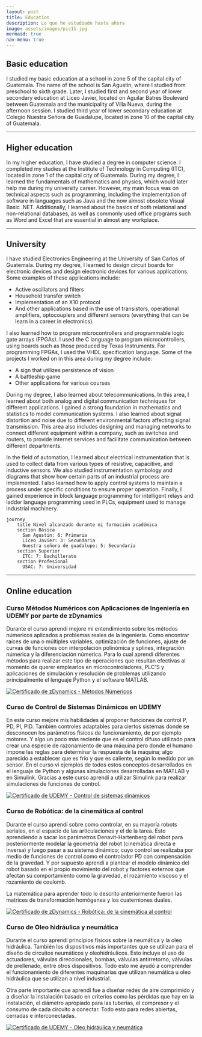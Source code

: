 ```yaml
---
layout: post
title: Education
description: Lo que he estudiado hasta ahora
image: assets/images/pic11.jpg
mermaid: true
nav-menu: true
---
```


## Basic education
I studied my basic education at a school in zone 5 of the capital city of Guatemala. The name of the school is San Agustin, where I studied from preschool to sixth grade. Later, I studied first and second year of lower secondary education at Liceo Javier, located on Aguilar Batres Boulevard between Guatemala and the municipality of Villa Nueva, during the afternoon session. I studied third year of lower secondary education at Colegio Nuestra Señora de Guadalupe, located in zone 10 of the capital city of Guatemala.   

---

## Higher education
In my higher education, I have studied a degree in computer science. I completed my studies at the Institute of Technology in Computing (ITC), located in zone 1 of the capital city of Guatemala. During my degree, I learned the fundamentals of mathematics and physics, which would later help me during my university career. However, my main focus was on technical aspects such as programming, including the implementation of software in languages such as Java and the now almost obsolete Visual Basic .NET. Additionally, I learned about the basics of both relational and non-relational databases, as well as commonly used office programs such as Word and Excel that are essential in almost any workplace.

---

## University
I have studied Electronics Engineering at the University of San Carlos of Guatemala. During my degree, I learned to design circuit boards for electronic devices and design electronic devices for various applications. Some examples of these applications include:

- Active oscillators and filters
- Household transfer switch
- Implementation of an X10 protocol
- And other applications based in the use of transistors, operational amplifiers, optocouplers and different sensors (everything that can be learn in a career in electronics). 

I also learned how to program microcontrollers and programmable logic gate arrays (FPGAs). I used the C language to program microcontrollers, using boards such as those produced by Texas Instruments. For programming FPGAs, I used the VHDL specification language. Some of the projects I worked on in this area during my degree include:

- A sign that utilizes persistence of vision
- A battleship game
- Other applications for various courses

During my degree, I also learned about telecommunications. In this area, I learned about both analog and digital communication techniques for different applications. I gained a strong foundation in mathematics and statistics to model communication systems. I also learned about signal distortion and noise due to different environmental factors affecting signal transmission. This area also includes designing and managing networks to connect different equipment within a company, such as switches and routers, to provide internet services and facilitate communication between different departments.

In the field of automation, I learned about electrical instrumentation that is used to collect data from various types of resistive, capacitive, and inductive sensors. We also studied instrumentation symbology and diagrams that show how certain parts of an industrial process are implemented. I also learned how to apply control systems to maintain a process under specific conditions to ensure proper operation. Finally, I gained experience in block language programming for intelligent relays and ladder language programming used in PLCs, equipment used to manage industrial machinery.

```mermaid
journey
    title Nivel alcanzado durante mi formación académica
    section Básica
      San Agustin: 6: Primaria
      Liceo Javier: 3: Secundaria
      Nuestra señora de guadalupe: 5: Secundaria
    section Superior
      ITC: 7: Bachillerato
    section Profesional
      USAC: 7: Universidad
```
---

## Online education
### Curso Métodos Numéricos con Aplicaciones de Ingeniería en UDEMY por parte de zDynamics
Durante el curso aprendí mejore mi entendimiento sobre los métodos númericos aplicados a problemas reales de la ingeniería. Como encontrar raíces de una o múltiples variables, optimización de funciones, ajuste de curvas de funciones con interpolación polinómica y splines, integración númerica y la diferenciación númerica. Para lo cual aprendí diferentes métodos para realizar este tipo de operaciones que resultan efectivas al momento de querer emplearlos en microcontroladores, PLC'S y aplicaciones de simulación y resolución de problemas utilizando principalmente el lenguaje Python y el software MATLAB.




[![Certificado de zDynamics - Métodos Númericos](/assets/images/zDynamics_certificado_MetodosNumericos.jpg "Shiprock, New Mexico by Beau Rogers")](https://www.zdynamics.org/about/#)

### Curso de Control de Sistemas Dinámicos en UDEMY
En este curso mejore mis habilidades al proponer funciones de control P, PD, PI, PID. También controles adaptables para ciertos sistemas donde se desconocen los parámetros físicos de funcionamiento, de por ejemplo motores. Y algo un poco más reciente que es el control difuso utilizado para crear una especie de razonamiento de una máquina pero donde el humano impone las reglas para determinar la respuesta de la máquina; algo parecido a establecer que es frío y que es caliente, según lo medido por un sensor. En el curso vi ejemplos de todos estos conceptos desarrollados en el lenguaje de Python y algunas simulaciones desarrolladas en MATLAB y en Simulink. Gracias a este curso aprendí a utilizar Simulink para realizar simulaciones de funciones de control.

[![Certificado de UDEMY - Control de sistemas dinámicos](/assets/images/UC-ca3a7130-0d64-4642-aa42-e844da688654.jpg "Shiprock, New Mexico by Beau Rogers")](https://www.udemy.com/certificate/UC-ca3a7130-0d64-4642-aa42-e844da688654/)

### Curso de Robótica: de la cinemática al control
Durante el curso aprendí sobre como controlar, en su mayoría robots seriales, en el espacio de las articulaciones y el de la tarea. Esto aprendiendo a sacar los parámetros Denavit-Hartenberg del robot para posteriormente modelar la geometría del robot (cinemática directa e inversa) y luego pasar a su sistema dinámico; cuyo control se realizaba por medio de funciones de control como el controlador PD con compensación de la gravedad. Y por supuesto aprendí a plantear el modelo dinámico del robot basado en el propio movimiento del robot y factores externos que afectan su comportamiento como la gravedad, el rozamiento viscoso y el rozamiento de coulomb. 

La matemática para aprender todo lo descrito anteriormente fueron las matrices de transformación homógenea y los cuaterniones duales. 

[![Certificado de zDynamics - Robótica: de la cinemática al control](/assets/images/zDynamics_certificado_Robotica.jpg "Shiprock, New Mexico by Beau Rogers")](https://www.zdynamics.org/about/#)


### Curso de  Oleo hidráulica y neumática
Durante el curso aprendí principios físicos sobre la neumática y la oleo hidráulica. También los dispositivos más importantes que se utilizan para el diseño de circuitos neumáticos y oleohidráulicos. Esto incluye el uso de actuadores, válvulas direccionales, bombas, válvulas antirretorno, válvulas de prellenado, entre otros dispositivos. Todo esto me ayudó a comprender el funcionamiento de diferentes maquinarias que utilizan neumática u oleo hidráulica que se utilizan a nivel industrial.

Otra parte importante que aprendí fue a diseñar redes de aire comprimido y a diseñar la instalación basado en criterios como las pérdidas que hay en la instalación, el diámetro apropiado para las tuberías, el compresor y el consumo de cada circuito a conectar. Todo esto para redes abiertas, cerradas e interconectadas. 

[![Certificado de UDEMY - Oleo hidráulica y neumática](/assets/images/certificado_oleoHidraulica.jpg "Shiprock, New Mexico by Beau Rogers")](https://www.udemy.com/certificate/UC-269b2bb4-1272-47d6-bbb5-afdb4e97a2a5/)

